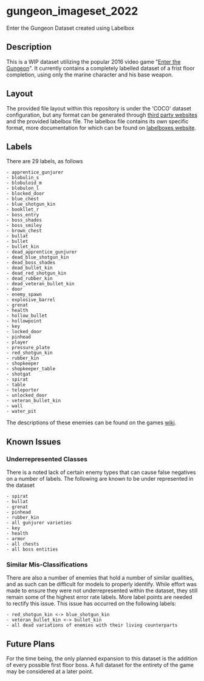 # gungeon_imageset_2022
Enter the Gungeon Dataset created using Labelbox

## Description
This is a WIP dataset utilizing the popular 2016 video game "[Enter the Gungeon](https://store.steampowered.com/app/311690/Enter_the_Gungeon/)". It currently contains a completely labelled dataset of a frist floor completion, using only the marine character and his base weapon.

## Layout
The provided file layout within this repository is under the 'COCO' dataset configuration, but any format can be generated through [third party websites](https://roboflow.com/convert/labelbox-json-to-coco-json) and the provided labelbox file. The labelbox file contains its own specific format, more documentation for which can be found on [labelboxes website](https://docs.labelbox.com/docs/import-annotations).

## Labels
There are 29 labels, as follows
```
- apprentice_gunjurer
- blobulin_s
- blobuloid_m
- blobulon_l
- blocked_door
- blue_chest
- blue_shotgun_kin
- bookllet_r
- boss_entry
- boss_shades
- boss_smiley
- brown_chest
- bullat
- bullet
- bullet_kin
- dead_apprentice_gunjurer
- dead_blue_shotgun_kin
- dead_boss_shades
- dead_bullet_kin
- dead_red_shotgun_kin
- dead_rubber_kin
- dead_veteran_bullet_kin
- door
- enemy_spawn
- explosive_barrel
- grenat
- health
- hollow_bullet
- hollowpoint
- key
- locked_door
- pinhead
- player
- pressure_plate
- red_shotgun_kin
- rubber_kin
- shopkeeper
- shopkeeper_table
- shotgat
- spirat
- table
- teleporter
- unlocked_door
- veteran_bullet_kin
- wall
- water_pit
```
The descriptions of these enemies can be found on the games [wiki](https://enterthegungeon.fandom.com/wiki/Cult_of_the_Gundead).

## Known Issues
### Underrepresented Classes
There is a noted lack of certain enemy types that can cause false negatives on a number of labels. The following are known to be under represented in the dataset
```
- spirat
- bullat
- grenat
- pinhead
- rubber_kin
- all gunjurer varieties
- key
- health
- armor
- all chests
- all boss entities
```

### Similar Mis-Classifications
There are also a number of enemies that hold a number of similar qualities, and as such can be difficult for models to properly identify. While effort was made to ensure they were not underrepresented within the dataset, they still remain some of the highest error rate labels. More label points are needed to rectify this issue. This issue has occurred on the following labels:
```
- red_shotgun_kin <-> blue_shotgun_kin
- veteran_bullet_kin <-> bullet_kin
- all dead variations of enemies with their living counterparts
```

## Future Plans
For the time being, the only planned expansion to this dataset is the addition of every possible first floor boss. A full dataset for the entirety of the game may be considered at a later point.
